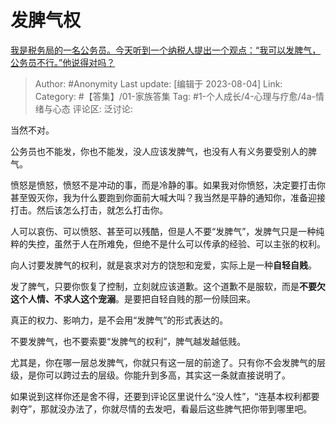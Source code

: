 # 发脾气权
[我是税务局的一名公务员。今天听到一个纳税人提出一个观点：“我可以发脾气，公务员不行。”他说得对吗？](https://www.zhihu.com/question/419534290/answer/3149133496)

> Author: #Anonymity
> Last update: [编辑于 2023-08-04]
> Link:
> Category: #【答集】/01-家族答集
> Tag: #1-个人成长/4-心理与疗愈/4a-情绪与心态
> 评论区:
> 泛讨论:

当然不对。

公务员也不能发，你也不能发，没人应该发脾气，也没有人有义务要受别人的脾气。

愤怒是愤怒，愤怒不是冲动的事，而是冷静的事。如果我对你愤怒，决定要打击你甚至毁灭你，我为什么要跑到你面前大喊大叫？我当然是平静的通知你，准备迎接打击。然后该怎么打击，就怎么打击你。

人可以哀伤、可以愤怒、甚至可以残酷，但是人不要“发脾气”，发脾气只是一种纯粹的失控，虽然于人在所难免，但绝不是什么可以传承的经验、可以主张的权利。

向人讨要发脾气的权利，就是哀求对方的饶恕和宠爱，实际上是一种**自轻自贱**。

发了脾气，只要你恢复了控制，立刻就应该道歉。这个道歉不是服软，而是**不要欠这个人情、不求人这个宠溺**。是要把自轻自贱的那一份赎回来。

真正的权力、影响力，是不会用“发脾气”的形式表达的。

不要发脾气，也不要索要“发脾气的权利”，脾气越发越低贱。

尤其是，你在哪一层总发脾气，你就只有这一层的前途了。只有你不会发脾气的层级，是你可以跨过去的层级。你能升到多高，其实这一条就直接说明了。

如果说到这样你还是舍不得，还要到评论区里说什么“没人性”，“连基本权利都要剥夺”，那就没办法了，你就尽情的去发吧，看最后这些脾气把你带到哪里吧。
